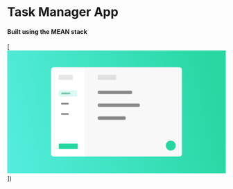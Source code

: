 # Task Manager App 
#### Built using the MEAN stack

[![Application Design Illustration](App_Illustration.png)])
